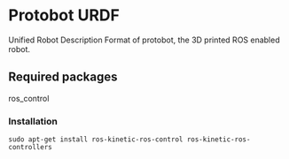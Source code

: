 # Protobot URDF

Unified Robot Description Format of protobot, the 3D printed ROS enabled robot.

## Required packages

ros_control

### Installation

``` - Linux terminal
sudo apt-get install ros-kinetic-ros-control ros-kinetic-ros-controllers
```